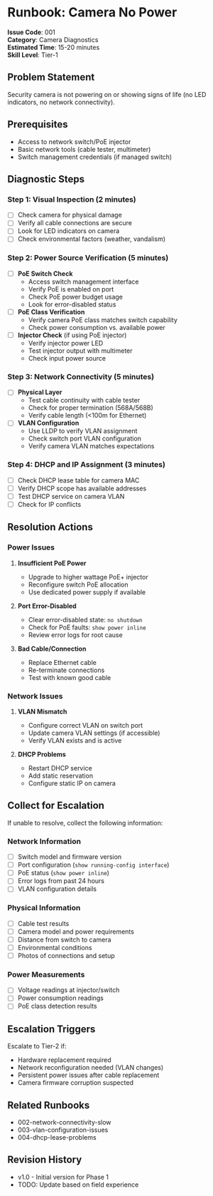 # Runbook: Camera No Power

**Issue Code**: 001  
**Category**: Camera Diagnostics  
**Estimated Time**: 15-20 minutes  
**Skill Level**: Tier-1  

## Problem Statement
Security camera is not powering on or showing signs of life (no LED indicators, no network connectivity).

## Prerequisites
- Access to network switch/PoE injector
- Basic network tools (cable tester, multimeter)
- Switch management credentials (if managed switch)

## Diagnostic Steps

### Step 1: Visual Inspection (2 minutes)
- [ ] Check camera for physical damage
- [ ] Verify all cable connections are secure
- [ ] Look for LED indicators on camera
- [ ] Check environmental factors (weather, vandalism)

### Step 2: Power Source Verification (5 minutes)
- [ ] **PoE Switch Check**
  - Access switch management interface
  - Verify PoE is enabled on port
  - Check PoE power budget usage
  - Look for error-disabled status
- [ ] **PoE Class Verification**
  - Verify camera PoE class matches switch capability
  - Check power consumption vs. available power
- [ ] **Injector Check** (if using PoE injector)
  - Verify injector power LED
  - Test injector output with multimeter
  - Check input power source

### Step 3: Network Connectivity (5 minutes)
- [ ] **Physical Layer**
  - Test cable continuity with cable tester
  - Check for proper termination (568A/568B)
  - Verify cable length (<100m for Ethernet)
- [ ] **VLAN Configuration**
  - Use LLDP to verify VLAN assignment
  - Check switch port VLAN configuration
  - Verify camera VLAN matches expectations

### Step 4: DHCP and IP Assignment (3 minutes)
- [ ] Check DHCP lease table for camera MAC
- [ ] Verify DHCP scope has available addresses
- [ ] Test DHCP service on camera VLAN
- [ ] Check for IP conflicts

## Resolution Actions

### Power Issues
1. **Insufficient PoE Power**
   - Upgrade to higher wattage PoE+ injector
   - Reconfigure switch PoE allocation
   - Use dedicated power supply if available

2. **Port Error-Disabled**
   - Clear error-disabled state: `no shutdown`
   - Check for PoE faults: `show power inline`
   - Review error logs for root cause

3. **Bad Cable/Connection**
   - Replace Ethernet cable
   - Re-terminate connections
   - Test with known good cable

### Network Issues
1. **VLAN Mismatch**
   - Configure correct VLAN on switch port
   - Update camera VLAN settings (if accessible)
   - Verify VLAN exists and is active

2. **DHCP Problems**
   - Restart DHCP service
   - Add static reservation
   - Configure static IP on camera

## Collect for Escalation
If unable to resolve, collect the following information:

### Network Information
- [ ] Switch model and firmware version
- [ ] Port configuration (`show running-config interface`)
- [ ] PoE status (`show power inline`)
- [ ] Error logs from past 24 hours
- [ ] VLAN configuration details

### Physical Information
- [ ] Cable test results
- [ ] Camera model and power requirements
- [ ] Distance from switch to camera
- [ ] Environmental conditions
- [ ] Photos of connections and setup

### Power Measurements
- [ ] Voltage readings at injector/switch
- [ ] Power consumption readings
- [ ] PoE class detection results

## Escalation Triggers
Escalate to Tier-2 if:
- Hardware replacement required
- Network reconfiguration needed (VLAN changes)
- Persistent power issues after cable replacement
- Camera firmware corruption suspected

## Related Runbooks
- 002-network-connectivity-slow
- 003-vlan-configuration-issues
- 004-dhcp-lease-problems

## Revision History
- v1.0 - Initial version for Phase 1
- TODO: Update based on field experience
